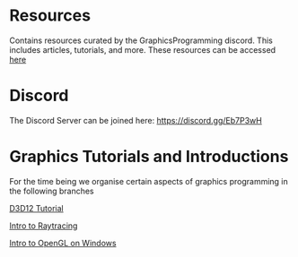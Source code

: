 # Resources
Contains resources curated by the GraphicsProgramming discord. This includes articles, tutorials, and more.
These resources can be accessed [here](https://graphicsprogramming.github.io/resources/)

# Discord
The Discord Server can be joined here: https://discord.gg/Eb7P3wH

# Graphics Tutorials and Introductions
For the time being we organise certain aspects of graphics programming in the following branches

[D3D12 Tutorial](https://github.com/GraphicsProgramming/resources/tree/Direct3D_12_tutorial_branch)

[Intro to Raytracing](https://github.com/GraphicsProgramming/resources/tree/intro_to_raytracing)

[Intro to OpenGL on Windows](https://github.com/GraphicsProgramming/resources/tree/ogl_for_windows)

